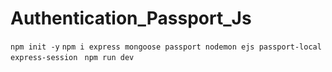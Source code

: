 ﻿# Authentication_Passport_Js
```npm init -y```
```npm i express mongoose passport nodemon ejs passport-local express-session ```
```npm run dev```
